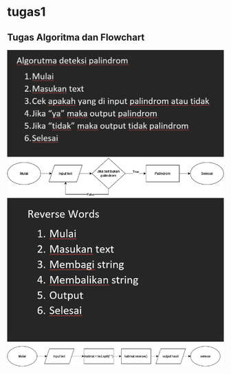 # tugas1

## Tugas Algoritma dan Flowchart

![img 1](1.Algoritma_palindrom.png)
![img 1](2.Flowchart_palindrom.png)
![img 1](3.Algoritma_reverse.png)
![img 1](4.Flowchart_reverse.png)
